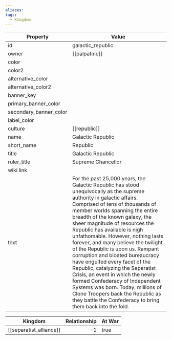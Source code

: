 ```yaml
---
aliases: 
tags:
  - Kingdom
---
```


| Property               | Value                                                                                                                                                                                                                                                                                                                                                                                                                                                                                                                                                                                                                                                                                                                            |
| ---------------------- | -------------------------------------------------------------------------------------------------------------------------------------------------------------------------------------------------------------------------------------------------------------------------------------------------------------------------------------------------------------------------------------------------------------------------------------------------------------------------------------------------------------------------------------------------------------------------------------------------------------------------------------------------------------------------------------------------------------------------------- |
| id                     | galactic_republic                                                                                                                                                                                                                                                                                                                                                                                                                                                                                                                                                                                                                                                                                                                |
| owner                  | [[palpatine]]                                                                                                                                                                                                                                                                                                                                                                                                                                                                                                                                                                                                                                                                                                                    |
| color                  |                                                                                                                                                                                                                                                                                                                                                                                                                                                                                                                                                                                                                                                                                                                                  |
| color2                 |                                                                                                                                                                                                                                                                                                                                                                                                                                                                                                                                                                                                                                                                                                                                  |
| alternative_color      |                                                                                                                                                                                                                                                                                                                                                                                                                                                                                                                                                                                                                                                                                                                                  |
| alternative_color2     |                                                                                                                                                                                                                                                                                                                                                                                                                                                                                                                                                                                                                                                                                                                                  |
| banner_key             |                                                                                                                                                                                                                                                                                                                                                                                                                                                                                                                                                                                                                                                                                                                                  |
| primary_banner_color   |                                                                                                                                                                                                                                                                                                                                                                                                                                                                                                                                                                                                                                                                                                                                  |
| secondary_banner_color |                                                                                                                                                                                                                                                                                                                                                                                                                                                                                                                                                                                                                                                                                                                                  |
| label_color            |                                                                                                                                                                                                                                                                                                                                                                                                                                                                                                                                                                                                                                                                                                                                  |
| culture                | [[republic]]                                                                                                                                                                                                                                                                                                                                                                                                                                                                                                                                                                                                                                                                                                                     |
| name                   | Galactic Republic                                                                                                                                                                                                                                                                                                                                                                                                                                                                                                                                                                                                                                                                                                                |
| short_name             | Republic                                                                                                                                                                                                                                                                                                                                                                                                                                                                                                                                                                                                                                                                                                                         |
| title                  | Galactic Republic                                                                                                                                                                                                                                                                                                                                                                                                                                                                                                                                                                                                                                                                                                                |
| ruler_title            | Supreme Chancellor                                                                                                                                                                                                                                                                                                                                                                                                                                                                                                                                                                                                                                                                                                               |
| wiki link              |                                                                                                                                                                                                                                                                                                                                                                                                                                                                                                                                                                                                                                                                                                                                  |
| text                   | For the past 25,000 years, the Galactic Republic has stood unequivocally as the supreme authority in galactic affairs. Comprised of tens of thousands of member worlds spanning the entire breadth of the known galaxy, the sheer magnitude of resources the Republic has available is nigh unfathomable. However, nothing lasts forever, and many believe the twilight of the Republic is upon us. Rampant corruption and bloated bureaucracy have engulfed every facet of the Republic, catalyzing the Separatist Crisis, an event in which the newly formed Confederacy of Independent Systems was born. Today, millions of Clone Troopers back the Republic as they battle the Confederacy to bring them back into the fold. |

| Kingdom                 | Relationship | At War |
| ----------------------- | -----------: | ------ |
| [[separatist_alliance]] | -1           | true   |
